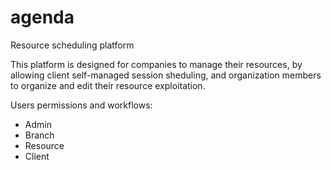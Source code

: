 # agenda
Resource scheduling platform

This platform is designed for companies to manage their resources, by allowing client self-managed session sheduling, and organization members to organize and edit their resource exploitation.

Users permissions and workflows:
- Admin
- Branch
- Resource
- Client
